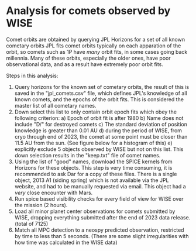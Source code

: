 # Analysis for comets observed by WISE


Comet orbits are obtained by querying JPL Horizons for a set of all known cometary orbits
JPL fits comet orbits typically on each apparation of the orbit, so comets such as 1P have
*many* orbit fits, in some cases going back millennia. Many of these orbits, especially the
older ones, have poor observational data, and as a result have extremely poor orbit fits.

Steps in this analysis:
1) Query horizons for the known set of cometary orbits, the result of this is saved in the
   "jpl_comets.csv" file, which defines JPL's knowledge of all known comets, and the epochs
   of the orbit fits. This is considered the master list of all cometary names.
2) Down select this list to only contain orbit epoch fits which obey the following criterion:
      a) Epoch of orbit fit is after 1980
      b) Name does not include "D/" for destroyed comets
      c) The standard deviation of position knowledge is greater than 0.01 AU
      d) during the period of WISE, from cryo through end of 2023, the comet at some point
         must be closer than 11.5 AU from the sun. (See figure below for a histogram of this)
      e) explicitly exclude 5 objects observed by WISE but not on this list. 
   This down selection results in the "keep.txt" file of comet names.
3) Using the list of "good" names, download the SPICE kernels from Horizons for these objects.
   This step is very time consuming, it is recommended to ask Dar for a copy of these files.
   There is a single object, 2013 A1 (siding spring) which is not available via the JPL website,
   and had to be manually requested via email. This object had a *very* close encounter with Mars.
4) Run spice based visibility checks for every field of view for WISE over the mission (2 hours).
5) Load all minor planet center observations for comets submitted by WISE, dropping everything
   submitted after the end of 2023 data release. (total of 7125)
6) Match all MPC detection to a neospy predicted observation, restricted by time to less
   than 5 seconds. (There are some slight irregularities with how time was calculated in the
   WISE data)


